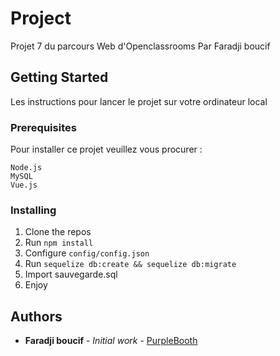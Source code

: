 # Project

Projet 7 du parcours Web d'Openclassrooms
Par Faradji boucif

## Getting Started

Les instructions pour lancer le projet sur votre ordinateur local

### Prerequisites

Pour installer ce projet veuillez vous procurer :

```
Node.js
MySQL
Vue.js
```

### Installing

1. Clone the repos
2. Run `npm install`
3. Configure `config/config.json`
4. Run `sequelize db:create && sequelize db:migrate`
5. Import sauvegarde.sql
6. Enjoy

## Authors

- **Faradji boucif** - _Initial work_ - [PurpleBooth](https://github.com/Dwfaradji/FaradjiBoucif_7_27052021.git)

